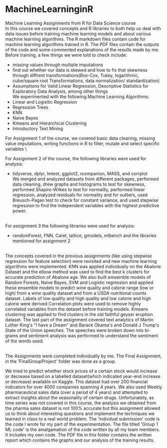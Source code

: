 # MachineLearninginR
Machine Learning Assignments from R for Data Science course
\
In this course we covered concepts and R libraries to both help us deal with data issues before training machine learning models and about various machine learning algorithms. The R markdown files contain code for machine learning algorithms trained in R. The PDF files contain the outputs of the code and some commented explanations of the results made by me.
\
Before training, a few things we were told to check include:
* missing values through multiple imputations
* find out whether our data is skewed and how to fix that skewness through diffrent transformations(Box-Cox, Tukey, logarithmic, cube/square root Transformations, data normalization/ standardization)
* Assumptions for Valid Linear Regression, Descriptive Statistics for Exploratory Data Analysis, among other things
\
We experimented with the following Machine Learning Algorithms:
* Linear and Logisitic Regression
* Regression Trees
* KNN
* Naive Bayes
* Kmeans and Hierarchical Clustering
* Introductory Text Mining

For Assignment 1 of the course, we covered basic data cleaning, missing value imputations, writing functions in R to filter, mutate and select specific variables
\

For Assignment 2 of the course, the following libraries were used for analysis:
* tidyverse, dplyr, lmtest, ggplot2, rcompanion, MASS, and corrplot
\
We merged and analyzed datasets from different packages, performed data cleaning, drew graphs and histograms to test for skewness, performed Shapiro-Wilkes to test for normality, performed linear regression, analyzed residuals for normality and for outliers, used Breusch-Pagan test to check for constant variance, and used stepwise regression to find the independent variables with the highest predictive power.

\
For assignment 3 the following libraries were used for analysis:
* randomForest, FNN, Caret, lattice, gmodels, mlbench and the libraries mentioned for assignment 2

\
The concepts covered in the previous assignments (like using stepwise regression for feature selection) were revisited and new machine learning algorithms were implemented. KNN was applied individually on the Abalone Dataset and the elbow method was used to find the best k clusters for accurate prediction of Abalone age. We also built emsemble models of Random Forests, Naive Bayes, SVM and Logistic regression and applied these ensemble models to predict wine quality and calorie range (low or high) from a wine quality dataset and from a USDA nutritional counts dataset. Labels of low quality and high quality and low calorie and high calorie were derived Correlation plots were used to remove highly correlated variables from the dataset before training models. Kmeans clustering was applied to find clusters in the old faithful geyser eruption dataset. The last part of the assignment covered text analytics of Martin Luther King's "I have a Dream" and Barack Obama's and Donald J Trump's State of the Union speeches. The speeches were broken down into bi-grams and sentiment analysis was performed to understand the sentiment of the words used.

\
The Assignments were completed individually by me. The Final Assignment, in the 'FinalGroupProject' folder was done as a group. <br>

We tried to predict whether stock prices of a certain stock would increase or decrease based on a labelled dataset(which indicated year-end increase or decrease) available on Kaggle. This dataset had over 200 financial indicators for over 4000 companies spanning 4 years. We also used Weekly pharmaceutical sales data (over a perod of 4 years) and attempted to extract insights about the seasonality of certain drugs. Unfortunately, as time series was not covered in this course, the analysis we obtained from the pharma sales dataset is not 100% accurate but this assignment allowed us to think about interesting questions and implement the techniques we learned in class to a real world problem.
The 'indivdual submission' code is the code I wrote for my part of the experimentation. The file titled 'Group 1 ML code' is the amalgamation of the code written by all my team members. It includes my own code. The PDF file in this folder contains the written report which contains the graphs and our analysis of the training results.
